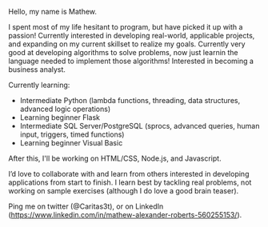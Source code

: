 Hello, my name is Mathew. 

I spent most of my life hesitant to program, but have picked it up with a passion! Currently interested in developing real-world, applicable projects, and expanding on my current
skillset to realize my goals. Currently very good at developing algorithms to solve problems, now just learnin the language needed to implement those algorithms!
Interested in becoming a business analyst. 

Currently learning: 
  - Intermediate Python (lambda functions, threading, data structures, advanced logic operations)
  - Learning beginner Flask
  - Intermediate SQL Server/PostgreSQL (sprocs, advanced queries, human input, triggers, timed functions)
  - Learning beginner Visual Basic

After this, I'll be working on HTML/CSS, Node.js, and Javascript.

I’d love to collaborate with and learn from others interested in developing applications from start to finish. I learn best by tackling real problems, not working on sample
exercises (although I do love a good brain teaser).

Ping me on twitter (@Caritas3t), or on LinkedIn (https://www.linkedin.com/in/mathew-alexander-roberts-560255153/).
